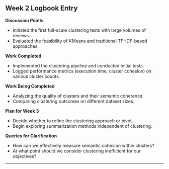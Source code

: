 ## Week 2 Logbook Entry
**Discussion Points**  
- Initiated the first full-scale clustering tests with large volumes of reviews.  
- Evaluated the feasibility of KMeans and traditional TF-IDF-based approaches.

**Work Completed**  
- Implemented the clustering pipeline and conducted initial tests.  
- Logged performance metrics (execution time, cluster cohesion) on various cluster counts.

**Work Being Completed**  
- Analyzing the quality of clusters and their semantic coherence.  
- Comparing clustering outcomes on different dataset sizes.

**Plan for Week 3**  
- Decide whether to refine the clustering approach or pivot.  
- Begin exploring summarization methods independent of clustering.

**Queries for Clarification**  
- How can we effectively measure semantic cohesion within clusters?  
- At what point should we consider clustering inefficient for our objectives?

---